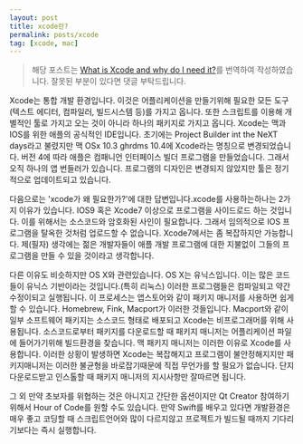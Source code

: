 ```yaml
---
layout: post
title: xcode란?
permalink: posts/xcode
tag: [xcode, mac]
---
```


> 해당 포스트는 [What is Xcode and why do I need it?](https://www.quora.com/What-is-Xcode-and-why-do-I-need-it)를 번역하여 작성하였습니다. 잘못된 부분이 있다면 댓글 부탁드립니다.

Xcode는 통합 개발 환경입니다. 이것은 어플리케이션을 만들기위해 필요한 모든 도구(텍스트 에디터, 컴파일러, 빌드시스템 등)를 가지고 옵니다. 또한 스크립트를 이용해 개별적인 툴로 가지고 오는 것이 아니라 하나의 패키지로 가지고 옵니다. Xcode는 맥과 IOS를 위한 애플의 공식적인 IDE입니다. 초기에는 Project Builder int the NeXT days라고 불렸지만 맥 OSx 10.3 ghrdms 10.4에 Xcode라는 명칭으로 변경되었습니다. 버전 4에 따라 애플은 컴패니언 인터페이스 빌더 프로그램을 만들었습니다. 그래서 오직 하나의 앱 번들러가 있습니다. 프로그램의 디자인은 변경되지 않았지만 툴은 정기적으로 업데이트되고 있습니다.

다음으로는 'xcode가 왜 필요한가?'에 대한 답변입니다.xcode를 사용하는하나는 2가지 이유가 있습니다. IOS9 혹은 Xcode7 이상으로 프로그램을 사이드로드 하는 것입니다. 이를 위해서는 소스코드와 암호화된 사인이 필요합니다. 그래서 임의적으로 IOS 프로그램을 탈옥한 것처럼 업로드할 수 없습니다. Xcode7에서는 좀 복잡하지만 가능합니다. 제(필자) 생각에는 젊은 개발자들이 애플 개발 프로그램에 대한 지불없이 그들의 프로그램을 만들 수 있을 것이라고 생각합니다.

다른 이유도 비슷하지만 OS X와 관련있습니다. OS X는 유닉스입니다. 이는 많은 코드들이 유닉스 기반이라는 것입니다.(특히 리눅스) 이러한 프로그램들은 컴파일되고 약간 수정이되고 실행됩니다. 이 프로세스는 앱스토어와 같이 패키지 매니저를 사용하면 쉽게할 수 있습니다. Homebrew, Fink, Macport가 이러한 것들입니다. Macport와 같이 일부 소프트웨어 패키지는 소스코드 형태로 배포되고 Xcode는 비프로그래머를 위해 사용됩니다. 소스코드로부터 패키지를 다운로드할 때 패키지 매니저는 어플리케이션 파일에 들어가기위해 빌드환경을 찾습니다. 맥 패키지 매니저는 이러한 이유로 Xcode를 사용합니다. 이러한 상황이 발생하면 Xcode는 복잡해지고 프로그램이 불안정해지지만 패키지매니저는 이러한 불균형을 바로잡기때문에 직접 무언가를 할 필요가 없습니다. 단지 다운로드받고 인스톨할 때 패키지 매니저의 지시사항만 잘따르면 됩니다.

그 외 만약 초보자를 위협하는 것은 아니지고 간단한 옵션이지만 Qt Creator 참여하기 위해서 Hour of Code를 원할 수도 있습니다. 만약 Swift를 배우고 있다면 개발환경은 매우 좋고 코딩할 때 스크립트언어와 많이 다르지않고 프로젝트가 빌드될 때까지 기다리기보다는 즉시 실행합니다.
